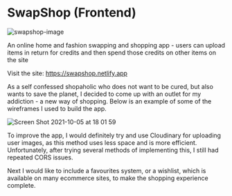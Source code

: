 
# SwapShop (Frontend)

![swapshop-image](https://user-images.githubusercontent.com/52134584/136001540-6c297c4e-3a08-4558-a3a3-ebcf7e11361f.png)

An online home and fashion swapping and shopping app - users can upload items in return for credits and then spend those credits on other items on the site

Visit the site: https://swapshop.netlify.app

As a self confessed shopaholic who does not want to be cured, but also wants to save the planet, I decided to come up with an outlet for my addiction - a new way of shopping. Below is an example of some of the wireframes I used to build the app. 

![Screen Shot 2021-10-05 at 18 01 59](https://user-images.githubusercontent.com/52134584/136069670-0ae9a7dc-bd4e-4d75-888d-b7422a675b0c.png)

To improve the app, I would definitely try and use Cloudinary for uploading user images, as this method uses less space and is more efficient. Unfortunately, after trying several methods of implementing this, I still had repeated CORS issues.

Next I would like to include a favourites system, or a wishlist, which is available on many ecommerce sites, to make the shopping experience complete.
